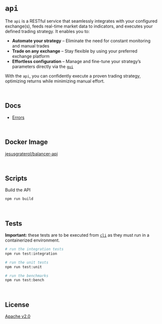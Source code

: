 # `api`

The `api` is a RESTful service that seamlessly integrates with your configured exchange(s), feeds real-time market data to indicators, and executes your defined trading strategy. It enables you to:

* **Automate your strategy** – Eliminate the need for constant monitoring and manual trades
* **Trade on any exchange** – Stay flexible by using your preferred exchange platform
* **Effortless configuration** – Manage and fine-tune your strategy’s parameters directly via the [`gui`](https://github.com/bitcoin-balancer/gui)

With the `api`, you can confidently execute a proven trading strategy, optimizing returns while minimizing manual effort.





<br/>

## Docs

- [Errors](./docs/errors/index.md)





<br/>

## Docker Image

[jesusgraterol/balancer-api](https://hub.docker.com/r/jesusgraterol/balancer-api)




<br/>

## Scripts

Build the API

```bash
npm run build
```





<br/>

## Tests

**Important:** these tests are to be executed from [`cli`](https://github.com/bitcoin-balancer/cli) as they must run in a containerized environment.

```bash
# run the integration tests
npm run test:integration

# run the unit tests
npm run test:unit

# run the benchmarks
npm run test:bench
```





<br/>

## License

[Apache v2.0](https://www.apache.org/licenses/LICENSE-2.0)